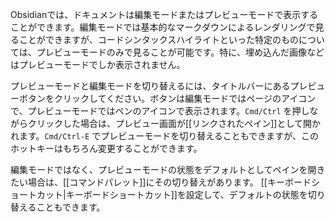 Obsidianでは、ドキュメントは編集モードまたはプレビューモードで表示することができます。編集モードでは基本的なマークダウンによるレンダリングで見ることができますが、コードシンタックスハイライトといった特定のものについては、プレビューモードのみで見ることが可能です。特に、埋め込んだ画像などはプレビューモードでしか表示されません。

プレビューモードと編集モードを切り替えるには、タイトルバーにあるプレビューボタンをクリックしてください。ボタンは編集モードではページのアイコンで、プレビューモードではペンのアイコンで表示されます。`Cmd/Ctrl` を押しながらクリックした場合は、プレビュー画面が[[リンクされたペイン]]として開かれます。`Cmd/Ctrl-E` でプレビューモードを切り替えることもできますが、このホットキーはもちろん変更することができます。

編集モードではなく、プレビューモードの状態をデフォルトとしてペインを開きたい場合は、[[コマンドパレット]]にその切り替えがあります。 [[キーボードショートカット|キーボードショートカット]]を設定して、デフォルトの状態を切り替えることもできます。